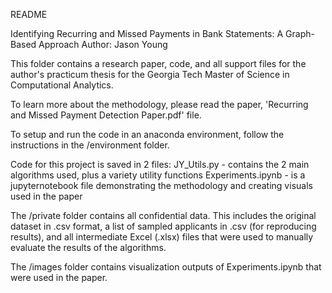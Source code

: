 README

Identifying Recurring and Missed Payments in Bank Statements: A Graph-Based Approach
Author: Jason Young


This folder contains a research paper, code, and all support files for the author's practicum thesis for the Georgia Tech Master of Science in Computational Analytics.

To learn more about the methodology, please read the paper,  'Recurring and Missed Payment Detection Paper.pdf' file. 

To setup and run the code in an anaconda environment, follow the instructions in the /environment folder.

Code for this project is saved in 2 files:
JY_Utils.py  - contains the 2 main algorithms used, plus a variety utility functions 
Experiments.ipynb - is a jupyternotebook file demonstrating the methodology and creating visuals used in the paper

The /private folder contains all confidential data. This includes the original dataset in .csv format, a list of sampled applicants in .csv (for reproducing results), and all intermediate Excel (.xlsx) files that were used to manually evaluate the results of the algorithms.

 The /images folder contains visualization outputs of Experiments.ipynb that were used in the paper.

